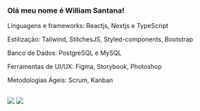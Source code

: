 
### Olá meu nome é William Santana!

Linguagens e frameworks: Reactjs, Nextjs e TypeScript

Estilização: Tailwind, StitchesJS, Styled-components, Bootstrap

Banco de Dados: PostgreSQL e MySQL

Ferramentas de UI/UX: Figma, Storybook, Photoshop

Metodologias Ágeis: Scrum, Kanban


  ##
  
  <div> 
    <a href="https://instagram.com/wwilliamsantana" target="_blank"><img src="https://img.shields.io/badge/-Instagram-%23E4405F?style=for-the-badge&logo=instagram&logoColor=white" target="_blank"></a>
    <a href="https://www.linkedin.com/in/wwilliamsantana" target="_blank"><img src="https://img.shields.io/badge/-LinkedIn-%230077B5?style=for-the-badge&logo=linkedin&logoColor=white" target="_blank"></a> 
  </div>

